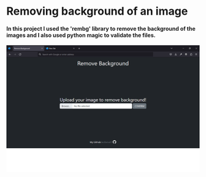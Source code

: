 # Removing background of an image  

#### In this project I used the 'rembg' library to remove the background of the images and I also used python magic to validate the files.  

![home_page](https://github.com/leollama01/removing-background-image/blob/main/remove_background/static/images/home_page.png?raw=true)